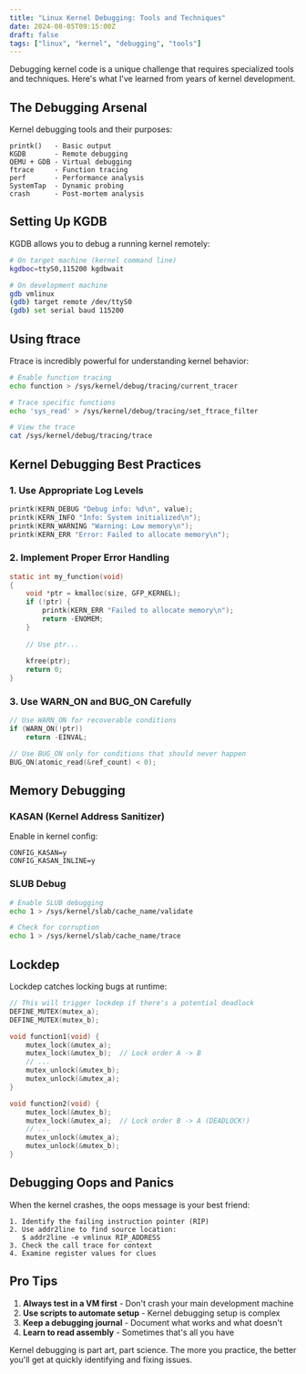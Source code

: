 ```yaml
---
title: "Linux Kernel Debugging: Tools and Techniques"
date: 2024-08-05T09:15:00Z
draft: false
tags: ["linux", "kernel", "debugging", "tools"]
---
```


Debugging kernel code is a unique challenge that requires specialized tools and techniques. Here's what I've learned from years of kernel development.

<!--more-->

## The Debugging Arsenal

Kernel debugging tools and their purposes:

    printk()   - Basic output
    KGDB       - Remote debugging
    QEMU + GDB - Virtual debugging
    ftrace     - Function tracing
    perf       - Performance analysis
    SystemTap  - Dynamic probing
    crash      - Post-mortem analysis

## Setting Up KGDB

KGDB allows you to debug a running kernel remotely:

```bash
# On target machine (kernel command line)
kgdboc=ttyS0,115200 kgdbwait

# On development machine
gdb vmlinux
(gdb) target remote /dev/ttyS0
(gdb) set serial baud 115200
```

## Using ftrace

Ftrace is incredibly powerful for understanding kernel behavior:

```bash
# Enable function tracing
echo function > /sys/kernel/debug/tracing/current_tracer

# Trace specific functions
echo 'sys_read' > /sys/kernel/debug/tracing/set_ftrace_filter

# View the trace
cat /sys/kernel/debug/tracing/trace
```

## Kernel Debugging Best Practices

### 1. Use Appropriate Log Levels

```c
printk(KERN_DEBUG "Debug info: %d\n", value);
printk(KERN_INFO "Info: System initialized\n");
printk(KERN_WARNING "Warning: Low memory\n");
printk(KERN_ERR "Error: Failed to allocate memory\n");
```

### 2. Implement Proper Error Handling

```c
static int my_function(void)
{
    void *ptr = kmalloc(size, GFP_KERNEL);
    if (!ptr) {
        printk(KERN_ERR "Failed to allocate memory\n");
        return -ENOMEM;
    }
    
    // Use ptr...
    
    kfree(ptr);
    return 0;
}
```

### 3. Use WARN_ON and BUG_ON Carefully

```c
// Use WARN_ON for recoverable conditions
if (WARN_ON(!ptr))
    return -EINVAL;

// Use BUG_ON only for conditions that should never happen
BUG_ON(atomic_read(&ref_count) < 0);
```

## Memory Debugging

### KASAN (Kernel Address Sanitizer)

Enable in kernel config:
```
CONFIG_KASAN=y
CONFIG_KASAN_INLINE=y
```

### SLUB Debug

```bash
# Enable SLUB debugging
echo 1 > /sys/kernel/slab/cache_name/validate

# Check for corruption
echo 1 > /sys/kernel/slab/cache_name/trace
```

## Lockdep

Lockdep catches locking bugs at runtime:

```c
// This will trigger lockdep if there's a potential deadlock
DEFINE_MUTEX(mutex_a);
DEFINE_MUTEX(mutex_b);

void function1(void) {
    mutex_lock(&mutex_a);
    mutex_lock(&mutex_b);  // Lock order A -> B
    // ...
    mutex_unlock(&mutex_b);
    mutex_unlock(&mutex_a);
}

void function2(void) {
    mutex_lock(&mutex_b);
    mutex_lock(&mutex_a);  // Lock order B -> A (DEADLOCK!)
    // ...
    mutex_unlock(&mutex_a);
    mutex_unlock(&mutex_b);
}
```

## Debugging Oops and Panics

When the kernel crashes, the oops message is your best friend:

    1. Identify the failing instruction pointer (RIP)
    2. Use addr2line to find source location:
       $ addr2line -e vmlinux RIP_ADDRESS
    3. Check the call trace for context
    4. Examine register values for clues

## Pro Tips

1. **Always test in a VM first** - Don't crash your main development machine
2. **Use scripts to automate setup** - Kernel debugging setup is complex
3. **Keep a debugging journal** - Document what works and what doesn't
4. **Learn to read assembly** - Sometimes that's all you have

Kernel debugging is part art, part science. The more you practice, the better you'll get at quickly identifying and fixing issues.
